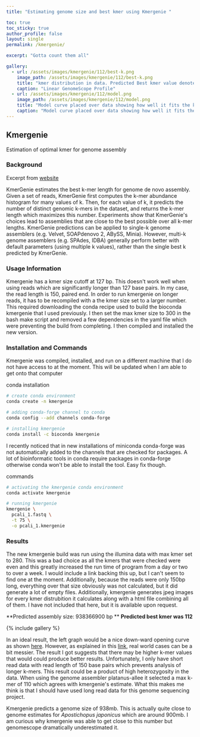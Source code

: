```yaml
---
title: "Estimating genome size and best kmer using Kmergenie "

toc: true
toc_sticky: true
author_profile: false
layout: single
permalink: /kmergenie/

excerpt: "Gotta count them all"

gallery:
  - url: /assets/images/kmergenie/112/best-k.png
    image_path: /assets/images/kmergenie/112/best-k.png
    title: "kmer distribution in data. Predicted Best kmer value denoted by red dashed line"
    caption: "Linear GenomeScope Profile"
  - url: /assets/images/kmergenie/112/model.png
    image_path: /assets/images/kmergenie/112/model.png
    title: "Model curve placed over data showing how well it fits the kmer distribution"
    caption: "Model curve placed over data showing how well it fits the kmer distribution"
---
```


## Kmergenie
Estimation of optimal kmer for genome assembly

### Background
Excerpt from [website](http://kmergenie.bx.psu.edu/)

KmerGenie estimates the best k-mer length for genome de novo assembly. Given a set of reads, KmerGenie first computes the k-mer abundance histogram for many values of k. Then, for each value of k, it predicts the number of distinct genomic k-mers in the dataset, and returns the k-mer length which maximizes this number. Experiments show that KmerGenie's choices lead to assemblies that are close to the best possible over all k-mer lengths.
KmerGenie predictions can be applied to single-k genome assemblers (e.g. Velvet, SOAPdenovo 2, ABySS, Minia). However, multi-k genome assemblers (e.g. SPAdes, IDBA) generally perform better with default parameters (using multiple k values), rather than the single best k predicted by KmerGenie. 

### Usage Information 
Kmergenie has a kmer size cutoff at 127 bp. This doesn't work well when using reads which are significantly longer than 127 base pairs. In my case, the read length is 150, paired end. In order to run kmergenie on longer reads, it has to be recompiled with a the kmer size set to a larger number. This required downloading the conda recipe used to build the bioconda kmergenie that I used previously. I then set the max kmer size to 300 in the bash make script and removed a few dependencies in the yaml file which were preventing the build from completing. I then compiled and installed the new version.

### Installation and Commands
Kmergenie was compiled, installed, and run on a different machine that I do not have access to at the moment. This will be updated when I am able to get onto that computer

conda installation
```bash
# create conda environment
conda create -n kmergenie

# adding conda-forge channel to conda
conda config --add channels conda-forge

# installing kmergenie
conda install -c bioconda kmergenie 
```

I recently noticed that in new installations of miniconda conda-forge was not automatically added to the channels that are checked for packages. A lot of bioinformatic tools in conda require packages in conda-forge otherwise conda won't be able to install the tool. Easy fix though. 

commands
```bash
# activating the kmergenie conda environment
conda activate kmergenie

# running kmergenie
kmergenie \
  pcali_1.fastq \
  -t 75 \
  -o pcali_1.kmergenie
```

### Results
The new kmergenie build was run using the illumina data with max kmer set to 280. This was a bad choice as all the kmers that were checked were even and this greatly increased the run time of program from a day or two to over a week. I would include a link backing this up, but I can't seem to find one at the moment. Additionally, because the reads were only 150bp long, everything over that size obviously was not calculated, but it did generate a lot of empty files. Additionally, kmergenie generates jpeg images for every kmer distrubition it calculates along with a html file combining all of them. I have not included that here, but it is available upon request. 

**Predicted assembly size: 938366900 bp **
**Predicted best kmer was 112**

{% include gallery %}

In an ideal result, the left graph would be a nice down-ward opening curve as shown [here](http://kmergenie.bx.psu.edu/sample_report.html). However, as explained in this [link](http://kmergenie.bx.psu.edu/sample_report.html#advhelp), real world cases can be a bit messier. The result I got suggests that there may be higher k-mer values that would could produce better results. Unfortunately, I only have short read data with read length of 150 base pairs which prevents analysis of longer k-mers. This result could be a product of high heterozygosity in the data. When using the genome assembler platanus-allee it selected a max k-mer of 110 which agrees with kmergenie's estimate. What this makes me think is that I should have used long read data for this genome sequencing project. 

Kmergenie predicts a genome size of 938mb. This is actually quite close to genome estimates for *Apostichopus japonicus* which are around 900mb. I am curious why kmergenie was able to get close to this number but genomescope dramatically underestimated it. 